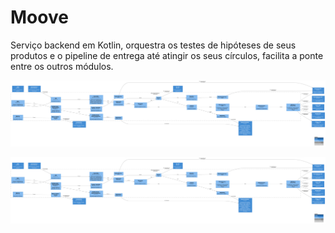# Moove

Serviço backend em Kotlin, orquestra os testes de hipóteses de seus produtos e o pipeline de entrega até atingir os seus círculos, facilita a ponte entre os outros módulos.

![diagram](c3.svg)

![diagram](c3.svg)